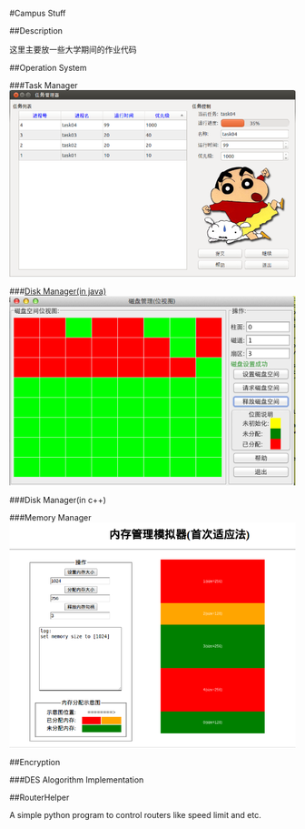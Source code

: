 #Campus Stuff

##Description

这里主要放一些大学期间的作业代码

##Operation System

###Task Manager
![Task Manager Screenshot](./operation-system/task-manager/0x01.png)

###[Disk Manager(in java)](./operation-system/disk-manager-java/diskmanager.md)
![Disk Manager Screen Shot](./operation-system/disk-manager-java/0x01.png)

###Disk Manager(in c++)

###Memory Manager
![Memory Manager Screen shot](./operation-system/memory-manager/0x01.png)

##Encryption

###DES Alogorithm Implementation

##RouterHelper

A simple python program to control routers like speed limit and etc.

